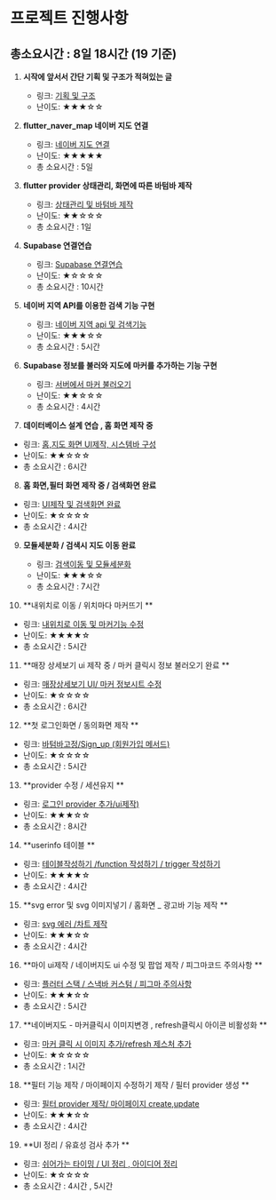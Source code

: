 # 프로젝트 진행사항

## 총소요시간 : 8일 18시간 (19 기준)

1. **시작에 앞서서 간단 기획 및 구조가 적혀있는 글**
    - 링크: [기획 및 구조](https://game-chanda.tistory.com/174)
    - 난이도: ★★★☆☆

2. **flutter_naver_map 네이버 지도 연결**
    - 링크: [네이버 지도 연결](https://game-chanda.tistory.com/175)
    - 난이도: ★★★★★
    - 총 소요시간 : 5일

3. **flutter provider 상태관리, 화면에 따른 바텀바 제작**
    - 링크: [상태관리 및 바텀바 제작](https://game-chanda.tistory.com/176)
    - 난이도: ★★☆☆☆
    - 총 소요시간 : 1일

4. **Supabase 연결연습**
    - 링크: [Supabase 연결연습](https://game-chanda.tistory.com/177)
    - 난이도: ★☆☆☆☆
    - 총 소요시간 : 10시간


5. **네이버 지역 API를 이용한 검색 기능 구현**
    - 링크: [네이버 지역 api 및 검색기능](https://game-chanda.tistory.com/178)
    - 난이도: ★★★☆☆
    - 총 소요시간 : 5시간

6. **Supabase 정보를 불러와 지도에 마커를 추가하는 기능 구현**
    - 링크: [서버에서 마커 불러오기](https://game-chanda.tistory.com/179)
    - 난이도: ★★☆☆☆
    - 총 소요시간 : 4시간

7. **데이터베이스 설계 연습 , 홈 화면 제작 중**

- 링크: [홈,지도 화면 UI제작, 시스템바 구성](https://game-chanda.tistory.com/180)
- 난이도: ★★☆☆☆
- 총 소요시간 : 6시간

8. **홈 화면,필터 화면 제작 중 / 검색화면 완료**

- 링크: [UI제작 및 검색화면 완료](https://game-chanda.tistory.com/181)
- 난이도: ★☆☆☆☆
- 총 소요시간 : 4시간

9. **모듈세분화 / 검색시 지도 이동 완료**
    - 링크: [검색이동 및 모듈세분화](https://game-chanda.tistory.com/182)
    - 난이도: ★★★☆☆
    - 총 소요시간 : 7시간

10. **내위치로 이동 / 위치마다 마커뜨기 **

- 링크: [내위치로 이동 및 마커기능 수정](https://game-chanda.tistory.com/183)
- 난이도: ★★★★☆
- 총 소요시간 : 5시간

11. **매장 상세보기 ui 제작 중 / 마커 클릭시 정보 불러오기 완료 **

- 링크: [매장상세보기 UI/ 마커 정보시트 수정](https://game-chanda.tistory.com/184)
- 난이도: ★☆☆☆☆
- 총 소요시간 : 6시간


12. **첫 로그인화면 / 동의화면 제작 **

- 링크: [바텀바고정/Sign_up (회원가입 메서드)](https://game-chanda.tistory.com/185)
- 난이도: ★☆☆☆☆
- 총 소요시간 : 5시간


13. **provider 수정 / 세션유지 **

- 링크: [로그인 provider 추가/ui제작)](https://game-chanda.tistory.com/186)
- 난이도: ★★★☆☆
- 총 소요시간 : 8시간

14. **userinfo 테이블 **

- 링크: [테이블작성하기 /function 작성하기 / trigger 작성하기 ](https://game-chanda.tistory.com/187)
- 난이도: ★★★★☆
- 총 소요시간 : 4시간

15. **svg error 및 svg 이미지넣기 / 홈화면 _ 광고바 기능 제작 **

- 링크: [svg 에러 /차트 제작](https://game-chanda.tistory.com/188)
- 난이도: ★★★☆☆
- 총 소요시간 : 4시간

16. **마이 ui제작 / 네이버지도 ui 수정 및 팝업 제작 / 피그마코드 주의사항 **

- 링크: [플러터 스택 / 스낵바 커스텀 / 피그마 주의사항](https://game-chanda.tistory.com/189)
- 난이도: ★★★☆☆
- 총 소요시간 : 5시간

17. **네이버지도 - 마커클릭시 이미지변경 , refresh클릭시 아이콘 비활성화 **

- 링크: [마커 클릭 시 이미지 추가/refresh 제스처 추가](https://game-chanda.tistory.com/190)
- 난이도: ★☆☆☆☆
- 총 소요시간 : 1시간

18. **필터 기능 제작 / 마이페이지 수정하기 제작 / 필터 provider 생성 **

- 링크: [필터 provider 제작/ 마이페이지 create,update](https://game-chanda.tistory.com/191)
- 난이도: ★★★☆☆
- 총 소요시간 : 4시간

19. **UI 정리 / 유효성 검사 추가 **

- 링크: [쉬어가는 타이밍 / UI 정리 , 아이디어 정리 ](https://game-chanda.tistory.com/191)
- 난이도: ★☆☆☆☆
- 총 소요시간 : 4시간 , 5시간

